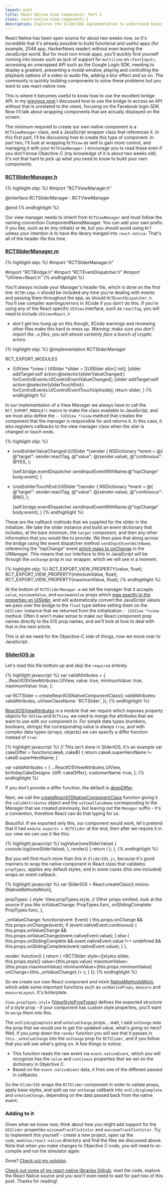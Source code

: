 ```yaml
---
layout: post
title: React Native View Components: Part 1
class: react-native-view-components-1
description: Explores the SliderIOS implementation to understand basic component wrapping techniques.
---
```


React Native has been open source for about two weeks now, so it's
incredible that it's already possible to build functional and useful
apps (for example, 2048 app, HackerNews reader) without even leaving the
JavaScript world. But for most non-trivial apps, you'll quickly find
yourself running into issues such as lack of support for `multiline` on
`<TextInput>`, accessing an unwrapped API such as the Google Login SDK,
needing to display a gradient, presenting a modal window, playing and
controlling the playback options of a video or audio file, adding a blur
effect and so on. The community is quickly building components to solve
these problems but you want to use react-native now.

This is where it becomes useful to know how to use the excellent bridge
API. In my [previous post](http://brentvatne.ca/facebook-login-with-react-native/) I
discussed how to use the bridge to access an API without that is
unrelated to the views, focusing on the Facebook login SDK. Now I'll
talk about wrapping components that are actually displayed on the
screen.

The minimum required to create our own native component is a
`RCTViewManager` class, and a JavaScript wrapper class that references
it. In this first part, I'll be discussing how to create this type of
component.  In part two, I'll look at wrapping `RCTView` as well to gain
more control, and managing it with your `RCTViewManager`.  I encourage
you to read these even if you don't know Objective-C (my knowledge of it
is about two weeks old), it's not that hard to pick up what you need to
know to build your own components.

### [RCTSliderManager.h](https://github.com/facebook/react-native/tree/0.3.11/React/Views/RCTSliderManager.h)

{% highlight objc %}
#import "RCTViewManager.h"

@interface RCTSliderManager : RCTViewManager

@end
{% endhighlight %}

Our view manager needs to inherit from `RCTViewManager` and must follow
the naming convention ComponentNameManager. You can add your own prefix
if you like, such as `BV` (my initials) or `RN`, but you should avoid
using `RCT` unless your intention is to have the library merged into
`react-native`. That's all of the header file this time.

### [RCTSliderManager.m](https://github.com/facebook/react-native/tree/0.3.11/React/Views/RCTSliderManager.m)

{% highlight objc %}
#import "RCTSliderManager.h"

#import "RCTBridge.h"
#import "RCTEventDispatcher.h"
#import "UIView+React.h"
{% endhighlight %}

You'll always include your Manager's header file, which is done on the
first line. `RCTBridge.h` should be included any time you're dealing
with events and passing them throughout the app, as should
`RCTEventDispatcher.h`. You'll see compiler warnings/errors in XCode if
you don't do this. If you're using any of the React specific `UIView`
interface, such as `reactTag`, you will need to include `UIView+React.h`
- don't get too hung up on this though, XCode warnings and reviewing
other files make this hard to mess up. _Warning: make sure you don't import
the `.m` files, you will almost certainly face a bunch of cryptic errors._

{% highlight objc %}
@implementation RCTSliderManager

RCT_EXPORT_MODULE()

- (UIView *)view
{
  UISlider *slider = [[UISlider alloc] init];
  [slider addTarget:self action:@selector(sliderValueChanged:) forControlEvents:UIControlEventValueChanged];
  [slider addTarget:self action:@selector(sliderTouchEnd:) forControlEvents:UIControlEventTouchUpInside];
  return slider;
}
{% endhighlight %}

In our implementation of a View Manager we always have to call the
`RCT_EXPORT_MODULE()` macro to make the class available to JavaScript,
and we must also define the `- (UIView *)view` method that creates the
component that the manager is responsible for and returns it. In this
case, it also registers callbacks to the view manager class when the
slier is changed or touch ends.

{% highlight objc %}
- (void)sliderValueChanged:(UISlider *)sender
{
  NSDictionary *event = @{
    @"target": sender.reactTag,
    @"value": @(sender.value),
    @"continuous": @YES,
  };

  [self.bridge.eventDispatcher sendInputEventWithName:@"topChange" body:event];
}

- (void)sliderTouchEnd:(UISlider *)sender
{
  NSDictionary *event = @{
    @"target": sender.reactTag,
    @"value": @(sender.value),
    @"continuous": @NO,
  };

  [self.bridge.eventDispatcher sendInputEventWithName:@"topChange" body:event];
}
{% endhighlight %}

These are the callback methods that we supplied for the slider in the
initializer. We take the slider instance and build an event dictionary
that includes, at the bare minimum, the `target` component, and then any other
information that you would like to provide. We then pass that along
across the bridge using the event dispatcher method `sendInputEventWithName`,
referencing the "topChange" event [which maps to
onChange](https://github.com/facebook/react-native/tree/0.3.11/React/Modules/RCTUIManager.m#L1149-L1154)
in the UIManager. This means that our interface to this in JavaScript
will be through the `onChange` prop in our wrapper, which we will see in
a moment.

{% highlight objc %}
RCT_EXPORT_VIEW_PROPERTY(value, float);
RCT_EXPORT_VIEW_PROPERTY(minimumValue, float);
RCT_EXPORT_VIEW_PROPERTY(maximumValue, float);
{% endhighlight %}

At the bottom of `RCTSliderManager.m` we tell the manager that it
accepts `value`, `minimumValue`, and `maximumValue` props which [map
exactly to the properties on
UISlider](https://developer.apple.com/library/ios/documentation/UIKit/Reference/UISlider_Class/),
and will automatically convert the JavaScript values we pass over the
bridge to the `float` type before setting them on the `UISlider`
instance that we returned from the initialization `- (UIView *)view`
method. Often it won't make sense to make our React component prop names
directly to the iOS prop names, and we'll look at how to deal with that
in the next article.

This is all we need for the Objective-C side of things, now we move over
to JavaScript.

### [SliderIOS.js](https://github.com/facebook/react-native/blob/v0.3.11/Libraries/Components/SliderIOS/SliderIOS.js)

Let's read this file bottom up and skip the `require`s entirely.

{% highlight javascript %}
var validAttributes = {
  ...ReactIOSViewAttributes.UIView,
  value: true,
  minimumValue: true,
  maximumValue: true,
};

var RCTSlider = createReactIOSNativeComponentClass({
  validAttributes: validAttributes,
  uiViewClassName: 'RCTSlider',
});
{% endhighlight %}

[ReactIOSViewAttributes](https://github.com/facebook/react-native/blob/v0.3.11/Libraries/ReactIOS/ReactIOSViewAttributes.js)
is a module that we require which exposes property objects for `UIView`
and `RCTView`, we need to merge the attributes that we want to use with
our component in. For simple data types (numbers, booleans, strings) the
corresponding value is always `true`, and with complex data types
(arrays, objects) we can specify a differ function instead of `true`:

{% highlight javascript %}
// This isn't done in SliderIOS, it's an example
var cakeDiffer = function(cakeA, cakeB) {
  return cakeA.superHeroName != cakeB.superHeroName;
}

var validAttributes = {
  ...ReactIOSViewAttributes.UIView,
  birthdayCakeDesigns: {diff: cakeDiffer},
  customerName: true,
};
{% endhighlight %}

If you don't provide a differ function, the default is
[deepDiffer](https://github.com/facebook/react-native/blob/v0.3.11/Libraries/Utilities/differ/deepDiffer.js).

Next, we call the
[createReactIOSNativeComponentClass](https://github.com/facebook/react-native/blob/72d3d724a3a0c6bc46981efd0dad8f7f61121a47/Libraries/ReactIOS/createReactIOSNativeComponentClass.js)
function giving it the `validAttributes` object and the
`uiViewClassName` corresponding to the Manager that we created
previously, but leaving out the `Manager` suffix - it's a convention,
therefore React can do that typing for us.

Beautiful. If we exported only this, our component would work, let's
pretend that it had `module.exports = RCTSlider` at the end, then after
we require it in our view we can use it like this:

{% highlight javascript %}
logValue(newSliderValue) {
  console.log(newSliderValue);
},
render() {
  return (
    <RCTSlider style={styles.slider}
               value={50}
               minimumValue={1}
               minimumValue={100}
               onChange={this.logValue} />
  );
},
{% endhighlight %}

But you will find much more than this in `SliderIOS.js`, because it's
good manners to wrap the native component in React class that validates
`propTypes`, applies any default styles, and in some cases (this one
included) wraps an event callback.

{% highlight javascript %}
var SliderIOS = React.createClass({
  mixins: [NativeMethodsMixin],

  propTypes: {
    style: View.propTypes.style,
    // Other props omitted, look at the source if you like
    onValueChange: PropTypes.func,
    onSlidingComplete: PropTypes.func,
  },

  _onValueChange: function(event: Event) {
    this.props.onChange && this.props.onChange(event);
    if (event.nativeEvent.continuous) {
      this.props.onValueChange &&
        this.props.onValueChange(event.nativeEvent.value);
    } else {
      this.props.onSlidingComplete && event.nativeEvent.value !== undefined &&
        this.props.onSlidingComplete(event.nativeEvent.value);
    }
  },

  render: function() {
    return (
      <RCTSlider
        style={[styles.slider, this.props.style]}
        value={this.props.value}
        maximumValue={this.props.maximumValue}
        minimumValue={this.props.minimumValue}
        onChange={this._onValueChange}
      />
    );
  }
});
{% endhighlight %}

So we create our own React component and mixin
[NativeMethodsMixin](https://github.com/facebook/react-native/blob/master/Libraries/ReactIOS/NativeMethodsMixin.js),
which adds some important functions such as `setNativeProps`, `measure`
and `measureLayout`. It's boilerplate.

`View.propTypes.style`
([ViewStylePropTypes](https://github.com/facebook/react-native/blob/master/Libraries/Components/View/ViewStylePropTypes.js))
defines the expected structure of a style prop - if your component has
custom style properties, you'll want to `merge` them into this.

The `onSlidingComplete` and `onValueChange` props... wait, I said
`onChange` was the prop that we would use to get the updated value,
what's going on here? Well, if you jump down the `render` function you
will see that it passes in `this._onValueChange` into the `onChange`
prop for `RCTSlider`, and if you follow that you will see what's going
on. A few things to notice:

- This function reads the raw event via `event.nativeEvent`, which you
  will recognize has the `value` and `continous` properties that we set
on the dictionary in Objective C.
- Based on the `event.nativeEvent` data, it fires one of the different
  passed in callbacks.

So the `SliderIOS` wraps the `RCTSlider` component in order to valiate
props, apply base styles, and split up our `onChange` callback into
`onSlidingComplete` and `onValueChange`, depending on the data passed
back from the native event.

### Adding to it

Given what we know now, think about how you might add support for the
`UISlider` properties `minimumTrackTintColor` and
`maximumTrackTintColor`.  Try to implement this yourself - create a new
project, open up the `node_modules/react-native` directory and find the
files we discussed above.  Note that when you make changes to Objective
C code, you will need to re-compile and run the simulator again.

Done? [Check out my solution](https://github.com/facebook/react-native/pull/799/files).

[Check out some of my react-native
libraries Github](https://github.com/brentvatne), read the code, explore
the React Native source and you won't even need to wait for part two of
this post. Thanks for reading!
